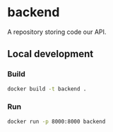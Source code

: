 # backend

A repository storing code our API.

## Local development

### Build

```bash
docker build -t backend .
```

### Run

```bash
docker run -p 8000:8000 backend
```
